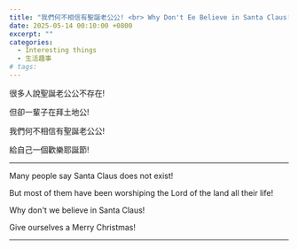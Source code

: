```yaml
---
title: "我們何不相信有聖誕老公公! <br> Why Don't Ee Believe in Santa Claus!"
date: 2025-05-14 00:10:00 +0800
excerpt: ""
categories:
  - Interesting things
  - 生活趣事
# tags:
---
```


很多人說聖誕老公公不存在!

但卻一輩子在拜土地公!

我們何不相信有聖誕老公公!

給自己一個歡樂耶誕節!

---

Many people say Santa Claus does not exist!

But most of them have been worshiping the Lord of the land all their life!

Why don't we believe in Santa Claus!

Give ourselves a Merry Christmas!

---

<!--
2024-12-24 星期二
發表在FB上

FB: https://www.facebook.com/hsienching.chung/posts/pfbid02QaMdp4uqFEHr7hMKAS9SU3GDFWnNcww4iPYebzRZKc2pi4tfp3XbQXgrXK1Vee5Zl

Twitter:

-->
